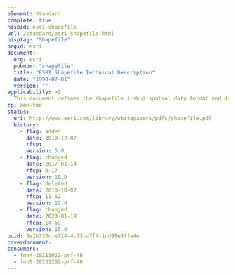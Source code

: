 ```yaml
---
element: Standard
complete: true
nispid: esri-shapefile
url: /standard/esri-shapefile.html
nisptag: "Shapefile"
orgid: esri
document:
  org: esri
  pubnum: "shapefile"
  title: "ESRI Shapefile Technical Description"
  date: "1998-07-01"
  version: ""
applicability: >2
  This document defines the shapefile (.shp) spatial data format and describes why shapefiles are important. It lists the tools available in Environmental Systems Research Institute, Inc. (ESRI), software for creating shapefiles directly or converting data into shapefiles from other formats. This document also provides all the technical information necessary for writing a computer program to create shapefiles without the use of ESRI software for organizations that want to write their own data translators.
rp: amn-tmo
status:
  uri: http://www.esri.com/library/whitepapers/pdfs/shapefile.pdf
  history: 
    - flag: added
      date: 2010-12-07
      rfcp: 
      version: 5.0
    - flag: changed
      date: 2017-01-14
      rfcp: 9-17
      version: 10.0
    - flag: deleted
      date: 2018-10-07
      rfcp: 11-52
      version: 12.0
    - flag: changed
      date: 2023-01-19
      rfcp: 14-69
      version: 15.0
uuid: 3e1b733c-e714-4c73-a7f4-1cd95e5ffe4e
coverdocument:
consumers:
  - fmn4-20211022-prf-46
  - fmn5-20221202-prf-46
---
```


